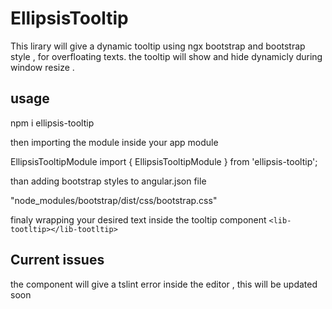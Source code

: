 # EllipsisTooltip

This lirary will give a dynamic tooltip using ngx bootstrap and bootstrap style , for overfloating texts.
the tooltip will show and hide dynamicly during window resize .

## usage
npm i ellipsis-tooltip

then importing the module inside your app module

EllipsisTooltipModule
import { EllipsisTooltipModule } from 'ellipsis-tooltip';

than adding bootstrap styles to angular.json file

 "node_modules/bootstrap/dist/css/bootstrap.css"

 finaly wrapping your desired text inside the tooltip component 
 `<lib-tootltip></lib-tootltip>`

 ## Current issues
 the component will give a tslint error inside the editor , this will be updated soon 

